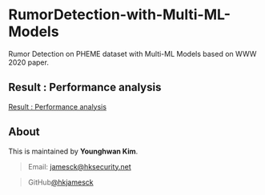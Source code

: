 # RumorDetection-with-Multi-ML-Models
Rumor Detection on PHEME dataset with Multi-ML Models based on WWW 2020 paper.

## Result : Performance analysis
[Result : Performance analysis](../result__performance_analysis)

## About
This is maintained by **Younghwan Kim**.
> Email: jamesck@hksecurity.net

> GitHub[@hkjamesck](https://github.com/hksecurity/RumorDetection-with-Multi-ML-Models)
